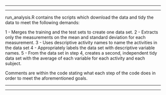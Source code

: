 ***********************************************
***********************************************
run_analysis.R contains the scripts which download the data and tidy the data to meet the following demands:

1 - Merges the training and the test sets to create one data set.
2 - Extracts only the measurements on the mean and standard deviation for each measurement.
3 - Uses descriptive activity names to name the activities in the data set
4 - Appropriately labels the data set with descriptive variable names.
5 - From the data set in step 4, creates a second, independent tidy data set with the average of each variable for each activity and each subject.

Comments are within the code stating what each step of the code does in order to meet the aforementioned goals.
***********************************************
***********************************************


